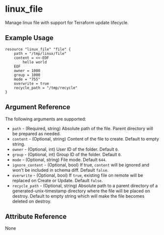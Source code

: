 # linux_file

Manage linux file with support for Terraform update lifecycle.

## Example Usage

```hcl
resource "linux_file" "file" {
    path = "/tmp/linux/file"
    content = <<-EOF
        hello world
    EOF
    owner = 1000
    group = 1000
    mode = "755"
    overwrite = true
    recycle_path = "/tmp/recycle"
}
```

## Argument Reference

The following arguments are supported:

- `path` - (Required, string) Absolute path of the file. Parent directory will be prepared as needed.
- `content` - (Optional, string) Content of the file to create. Default to empty string.
- `owner` - (Optional, int) User ID of the folder. Default `0`.
- `group` - (Optional, int) Group ID of the folder. Default `0`.
- `mode` - (Optional, string) File mode. Default `644`.
- `ignore_content` - (Optional, bool) If true, `content` will be ignored and won't be included in schema diff. Default `false`.
- `overwrite` - (Optional, bool) If `true`, existing file on remote will be replaced on Create or Update. Default `false`.
- `recycle_path` - (Optional, string) Absolute path to a parent directory of a generated-unix-timestamp directory where the file will be placed on destroy. Default to empty string which will make the file becomes deleted on destroy.

## Attribute Reference

None

